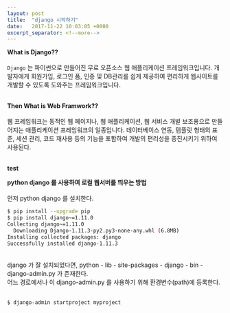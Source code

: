 ```yaml
---
layout: post
title:  "django 시작하기"
date:   2017-11-22 10:03:05 +0000
excerpt_separator: <!--more-->
---
```


**What is Django??**
<br><br>
`Django` 는 파이썬으로 만들어진 무료 오픈소스 웹 애플리케이션 프레임워크입니다. 개발자에게 회원가입, 로그인 폼, 인증 및 DB관리를 쉽게 제공하여 편리하게 웹사이트를 개발할 수 있도록 도와주는 프레임워크입니다.
<br><br>

<!--more-->

**Then What is Web Framwork??**
<br><br>
웹 프레임워크는 동적인 웹 페이지나, 웹 애플리케이션, 웹 서비스 개발 보조용으로 만들어지는 애플리케이션 프레임워크의 일종입니다. 데이터베이스 연동, 템플릿 형태의 표준, 세션 관리, 코드 재사용 등의 기능을 포함하여 개발의 편리성을 증진시키기 위하여 사용된다.
<br><br>

**test**

**python django 를 사용하여 로컬 웹서버를 띄우는 방법**
<br><br>
먼저 python django 를 설치한다.
```bash
$ pip install --upgrade pip
$ pip install django~=1.11.0
Collecting django~=1.11.0
  Downloading Django-1.11.3-py2.py3-none-any.whl (6.8MB)
Installing collected packages: django
Successfully installed django-1.11.3
```
<br>
django 가 잘 설치되었다면, python - lib - site-packages - django - bin - django-admin.py 가 존재한다.<br>
어느 경로에서나 이 django-admin.py 를 사용하기 위해 환경변수(path)에 등록한다.
<br><br>



```bash
$ django-admin startproject myproject
```
